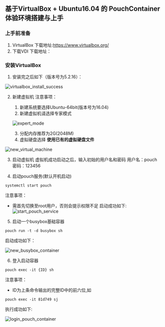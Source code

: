## 基于VirtualBox + Ubuntu16.04 的 PouchContainer 体验环境搭建与上手
### 上手前准备
1. VirtualBox
  下载地址:https://www.virtualbox.org/
2. 下载VDI
  下载地址：
### 安装VirtualBox
1. 安装完之后如下（版本号为5.2.16）：

![virtualbox_install_success](https://user-images.githubusercontent.com/16412949/43075642-ee1277c4-8eb3-11e8-8468-e7dd6f89a519.jpg)

2. 新建虚拟机
  注意事项：
    1. 新建系统要选择Ubuntu-64bit(版本号为16.04)
    2. 新建虚拟机请选择专家模式

    ![expert_mode](https://user-images.githubusercontent.com/16412949/43078120-1956fccc-8ebc-11e8-97ee-b634893f0435.jpg)

    3. 分配内存推荐为2G(2048M)
    4. 虚拟硬盘选择 **使用已有的虚拟硬盘文件**

  ![new_virtual_machine](https://user-images.githubusercontent.com/16412949/43075975-25046d90-8eb5-11e8-8687-c588d2396d21.jpg)

3. 启动虚拟机
  虚拟机成功启动之后，输入初始的用户名和密码
  用户名：pouch
  密码：123456

4. 启动pouch服务(默认开机启动)

  ```
  systemctl start pouch
  ```

  注意事项：
  + 需首先切换至root用户，否则会提示权限不足
  启动成功如下:
  ![start_pouch_service](https://user-images.githubusercontent.com/16412949/43077720-e7ad3796-8eba-11e8-978a-26be58989c80.PNG)

5. 启动一个busybox基础容器

  ```
  pouch run -t -d busybox sh
  ```

  启动成功如下：

  ![new_busybox_container](https://user-images.githubusercontent.com/16412949/43078533-539592b2-8ebd-11e8-8254-66aa56f12775.PNG)

6. 登入启动容器

  ```
  pouch exec -it {ID} sh
  ```

  注意事项：
  + ID为上条命令输出的完整ID中的前六位,如

  ```
  pouch exec -it 81d749 sj
  ```

  执行成功如下:

  ![login_pouch_container](https://user-images.githubusercontent.com/16412949/43078850-2ab70938-8ebe-11e8-8c39-bbf9121f7dfb.PNG)
